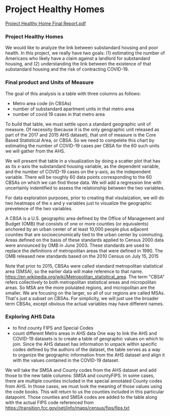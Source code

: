# Project Healthy Homes
[Project Healthy Home Final Report.pdf](https://github.com/yecatstevir/Project_Healthy_Homes/files/8190183/Project.Healthy.Home.Final.Report.pdf)

### Project Healthy Homes
We would like to analyze the link between substandard housing and poor health. In this project, we really have two goals: (1) estimating the number of Americans who likely have a claim against a landlord for substandard housing, and (2) understanding the link between the existence of that substandard housing and the risk of contracting COVID-19.

### Final product and Units of Measure
The goal of this analysis is a table with three columns as follows:

- Metro area code (in CBSAs)
- number of substandard apartment units in that metro area
- number of covid 19 cases in that metro area

To build that table, we must settle upon a standard geographic unit of measure. Of necessity (because it is the only geographic unit released as part of the 2017 and 2015 AHS dataset), that unit of measure is the Core Based Statistical Area, or CBSA. So we need to compelete this chart by estimating the number of COVID-19 cases per CBSA for the 60 such units we will gather from the AHS.

We will present that table in a visualization by doing a scatter plot that has as its x-axis the substandard housing variable, as the dependent variable, and the number of COVID-19 cases on the y-axis, as the independent variable. There will be roughly 60 data points corresponding to the 60 CBSAs on which we can find those data. We will add a regression line with uncertainly indentified to assess the relationship between the two variables.

For data exploration purposes, prior to creating that visulaization, we will do two heatmaps of the x and y variables just to visualize the geographic prevelence of the two variables.

A CBSA is a U.S. geographic area defined by the Office of Management and Budget (OMB) that consists of one or more counties (or equivalents) anchored by an urban center of at least 10,000 people plus adjacent counties that are socioeconomically tied to the urban center by commuting. Areas defined on the basis of these standards applied to Census 2000 data were announced by OMB in June 2003. These standards are used to replace the definitions of metropolitan areas that were defined in 1990. The OMB released new standards based on the 2010 Census on July 15, 2015

Note that prior to 2015, CBSAs were called standard metropolitan statistical area (SMSA), so the earlier data will make reference to that name. https://en.wikipedia.org/wiki/Metropolitan_statistical_area. The term "CBSA" refers collectively to both metropolitan statistical areas and micropolitan areas. So MSA are the more polulated regions, and micropolitan are the smaller. We are focusing on the larger, so all of our regions are called MSAs. That's just a subset on CBSAs. For simplicity, we will just use the broader term CBSAs, except obvious the actual variables may have different names.

### Exploring AHS Data
- to find county FIPS and Special Codes
- count different Metro areas in AHS data
One way to link the AHS and COVID-19 datasets is to create a table of geographic values on which to join. Since the AHS dataset has information to unpack within specific codes defined by the authors of the dataset, the table serves as a way to organize the geographic information from the AHS dataset and align it with the values contained in the COVID-19 dataset.

We will take the SMSA and County codes from the AHS dataset and add those to the new table columns: SMSA and countyFIPS. In some cases, there are multiple counties included in the special annotated County codes from AHS. In those cases, we must look the meaning of those values using the code books. This will return to us the counties included in this particular datapoint. Those counties and SMSA codes are added to the table along with the actual FIPS code referenced from https://transition.fcc.gov/oet/info/maps/census/fips/fips.txt
